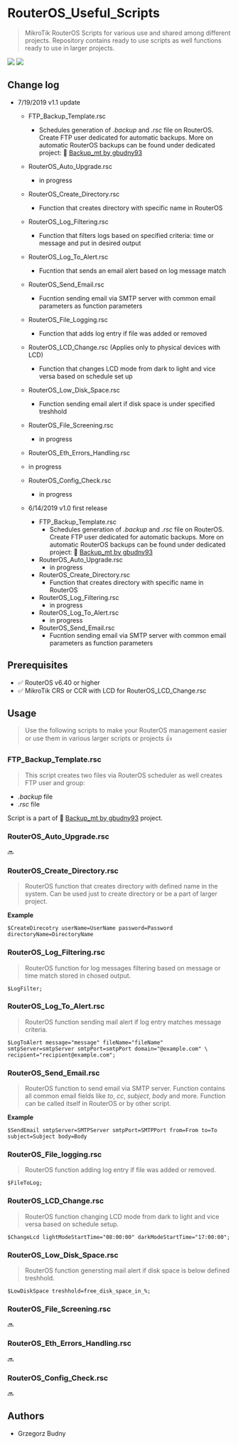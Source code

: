 # RouterOS_Useful_Scripts
> MikroTik RouterOS Scripts for various use and shared among different projects. Repository contains ready to use scripts as well functions ready to use in larger projects. 

![](https://img.shields.io/badge/version-1.1-blue.svg)
![](https://img.shields.io/badge/scripting-routeros-important.svg)

## Change log 

- 7/19/2019 v1.1 update 
    - FTP_Backup_Template.rsc
      - Schedules generation of *.backup* and *.rsc* file on RouterOS. Create FTP user dedicated for automatic backups. More on automatic RouterOS
      backups can be found under dedicated project: :link: [Backup_mt by gbudny93](https://github.com/gbudny93/Backup_mt)
    - RouterOS_Auto_Upgrade.rsc
      - in progress
    - RouterOS_Create_Directory.rsc
      - Function that creates directory with specific name in RouterOS
    - RouterOS_Log_Filtering.rsc
      - Function that filters logs based on specified criteria: time or message and put in desired output
    - RouterOS_Log_To_Alert.rsc
      - Fucntion that sends an email alert based on log message match
    - RouterOS_Send_Email.rsc
      - Fucntion sending email via SMTP server with common email parameters as function parameters
    - RouterOS_File_Logging.rsc
      - Function that adds log entry if file was added or removed 
    - RouterOS_LCD_Change.rsc (Applies only to physical devices with LCD)
      - Function that changes LCD mode from dark to light and vice versa based on schedule set up
    - RouterOS_Low_Disk_Space.rsc
      - Function sending email alert if disk space is under specified treshhold
    - RouterOS_File_Screening.rsc
      - in progress
    - RouterOS_Eth_Errors_Handling.rsc
     - in progress
    - RouterOS_Config_Check.rsc
      - in progress

  - 6/14/2019 v1.0 first release
    - FTP_Backup_Template.rsc
      - Schedules generation of *.backup* and *.rsc* file on RouterOS. Create FTP user dedicated for automatic backups. More on automatic RouterOS
      backups can be found under dedicated project: :link: [Backup_mt by gbudny93](https://github.com/gbudny93/Backup_mt)
    - RouterOS_Auto_Upgrade.rsc
      - in progress
    - RouterOS_Create_Directory.rsc
      - Function that creates directory with specific name in RouterOS
    - RouterOS_Log_Filtering.rsc
      - in progress
    - RouterOS_Log_To_Alert.rsc
      - in progress
    - RouterOS_Send_Email.rsc
      - Fucntion sending email via SMTP server with common email parameters as function parameters
    
## Prerequisites

  -  :white_check_mark: RouterOS v6.40 or higher
  -  :white_check_mark: MikroTik CRS or CCR with LCD for RouterOS_LCD_Change.rsc
  


## Usage

> Use the following scripts to make your RouterOS management easier or use them in various larger scripts or projects 
:+1: 

### FTP_Backup_Template.rsc

> This script creates two files via RouterOS scheduler as well creates FTP user and group: 
  - *.backup* file 
  - *.rsc* file 
  
Script is a part of  :link: [Backup_mt by gbudny93](https://github.com/gbudny93/Backup_mt) project.

### RouterOS_Auto_Upgrade.rsc

 :soon:

### RouterOS_Create_Directory.rsc

> RouterOS function that creates directory with defined name in the system. Can be used just to create directory or be a part of larger project. 

**Example**
 ```rascal
 $CreateDirecotry userName=UserName password=Password directoryName=DirectoryName
```

### RouterOS_Log_Filtering.rsc

> RouterOS function for log messages filtering based on message or time match stored in chosed output. 

```
$LogFilter;
```

### RouterOS_Log_To_Alert.rsc

 > RouterOS function sending mail alert if log entry matches message criteria.

 ```
 $LogToAlert message="message" fileName="fileName" smtpServer=smtpServer smtpPort=smtpPort domain="@example.com" \ 
recipient="recipient@example.com";
 ```

### RouterOS_Send_Email.rsc

> RouterOS function to send email via SMTP server. Function contains all common email fields like *to*, *cc*, *subject*, *body* and more. Function can be called itself in RouterOS or by other script.

**Example**
```
$SendEmail smtpServer=SMTPServer smtpPort=SMTPPort from=From to=To subject=Subject body=Body
```

### RouterOS_File_logging.rsc

> RouterOS function adding log entry if file was added or removed.

```
$FileToLog;
```

### RouterOS_LCD_Change.rsc

> RouterOS function changing LCD mode from dark to light and vice versa based on schedule setup.

```
$ChangeLcd lightModeStartTime="08:00:00" darkModeStartTime="17:00:00";
```

### RouterOS_Low_Disk_Space.rsc

> RouterOS function genersting mail alert if disk space is below defined treshhold.

```
$LowDiskSpace treshhold=free_disk_space_in_%;
```

### RouterOS_File_Screening.rsc

:soon: 

### RouterOS_Eth_Errors_Handling.rsc

:soon:

### RouterOS_Config_Check.rsc

:soon: 

## Authors

  - Grzegorz Budny




  
  


